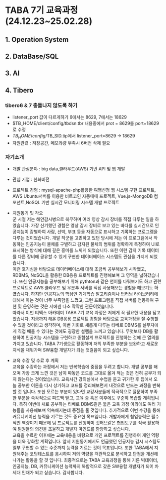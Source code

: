# TABA 7기 교육과정 (24.12.23~25.02.28)
## 1. Operation System
## 2. DataBase/SQL
## 3. AI
## 4. Tibero
### tibero6 & 7 충돌나지 않도록 하기
- listener_port 값이 다르게하기 6에서는 8629, 7에서는 18629
- $TB_HOME/client/config/tbdsn.tbr 내용중에서 prot = 8629를 port=18629로 수정
- $TB_HOME/config/$TB_SID.tip에서 listener_port=8629 -> 18629
- 자원관련 : 저장공간, 메모랴량 부족시 6버전 삭제 필요
  
### 자기소개
- 개발 관심분야 : big data,클라우드(AWS) 기반 API 및 웹 개발
- 관심 기업 : 한화비전
- 프로젝트 경험 : mysql-apache-php활용한 여행신청 웹 시스템 구현 프로젝트, AWS Ubuntu서버를 이용한 비트코인 자동매매 프로젝트, Vue.js-MongoDB 컴포넌트,NoSQL 기반 실시간 모니터링 시스템 개발 프로젝트

- 지원동기 및 각오<br>
군 시절 저는 해안감시병으로 복무하며 여러 영상 감시 장비를 직접 다루는 일을 하였습니다. 가장 신기했던 경험은 영상 감시 장비로 보고 있는 바다를 실시간으로 인공지능이 감별하여 사람, 선박, 부표 등을 자동으로 표시하고 기록하는 프로그램을 다루는 것이었습니다. 개발 직군을 고민하고 있던 당시에 저는 이 프로그램에서 작동하는 인공지능이 물체를 구별하고 감지된 물체의 범위를 정확하게 특정하여 UI로 표시하는 방식에 대해 깊은 흥미를 느끼게 되었습니다. 또한 이런 감지 기록 데이터를 다른 장비에 공유할 수 있게 구현한 데이터베이스 시스템도 관심을 가지게 되었습니다.<br>
이런 호기심을 바탕으로 데이터베이스에 대해 조금씩 공부해보기 시작했고, RDBMS, NoSQL을 활용한 DB응용 프로젝트를 진행해보며 그 영역을 넓혀갔습니다. 또한 인공지능을 공부해보기 위해 pythton과 같은 언어를 다뤄보기도 하고 관련 프로젝트로 AWS 클라우드 및 우분투 서버를 직접 사용해보는 경험을 해보기도 하였습니다. 하지만 인공지능의 핵심인 기계학습 알고리즘이나 딥러닝 라이브러리에 대해서 아는 것이 너무 부족함을 느꼈고, 그런 프로그램을 직접 서버를 연동하여 구현 및 운영하는 것은 저에겐 다소 막막한 관문이었습니다.<br>
따라서 이번 티맥스 아카데미 TABA 7기 교육 과정은 저에게 꼭 필요한 내용을 담고 있습니다. 지금까지 해온 DB응용 프로젝트 경험을 바탕으로 교육과정을 잘 수행할 수 있을 것이라고 생각하며, 이번 기회로 새롭게 다루는 티베로 DBMS를 실무자에게 직접 배울 수 있다는 것에도 굉장한 설렘을 느끼고 있습니다. 무엇보다 DB를 활용하여 인공지능 시스템을 구현하고 종합설계 프로젝트를 진행하는 것에 큰 열의를 가지고 있습니다. TABA 7기생으로 활동하며 저의 부족한 부분을 보완하고 새로운 지식을 채워가며 SW융합 개발자가 되는 첫걸음이 되고 싶습니다.<br>


- 교육 수강 및 수료 후 계획<br>
교육을 수강하는 과정에서 저는 반복학습에 중점을 두려고 합니다. 개발 공부를 해오며 가장 크게 느낀 것은 남이 짜놓은 코드를 그대로 옮겨 적는 것은 전혀 공부가 되지 않는다는 것이었습니다. 교육시간 강의실에서 수업을 듣고 귀가한 후 집에서 오늘 공부한 이론을 다시 상기하고 코드를 정리해보면서 내것으로 만드는 과정을 반복할 것 입니다. 또한 모르는 부분이 있다면 교강사분들께 적극적으로 질문하여 부족한 부분을 즉각적으로 피드백 받고, 교육 중 혹은 이후에도 꾸준히 복습할 계획입니다. 특히 이번에 새로 공부하는 티베로 DBMS같은 툴은 교육 과정 이외에도 여러 기능들을 사용해보며 익숙해지는데 중점을 둘 것입니다. 추가적으로 이번 수강을 통해 커뮤니케이션 능력을 기르는 것도 중요한 목표입니다. 개발자에게 협업능력은 필수적인 역량이기 때문에 팀 프로젝트를 진행하며 깃허브같은 협업도구를 적극 활용하여 팀원들의 의견을 조율하고 개발자 마인드를 함양하고 싶습니다.<br>
교육을 수료한 이후에는 교육내용을 바탕으로 개인 프로젝트를 진행하여 개인 역량을 더욱 강화할 계획입니다. 앞서 지원동기에서도 언급했던 인공지능 감시 시스템도 일부 구현할 수 있는 수준까지 능력을 기르는 것이 목표입니다. 또한 TABA에서 지원해주는 코딩테스트를 응시하여 저의 역량을 객관적으로 분석하고 단점을 개선해나가는 활동을 할 것 입니다. 최종적으로는 TABA 교육과정을 통해 기른 빅데이터, 인공지능, DB, 커뮤니케이션 능력까지 복합적으로 갖춘 SW융합 개발자가 되어 차세대 인재가 되고 싶습니다. 감사합니다.
